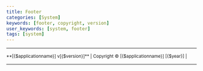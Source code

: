```yaml
---
title: Footer
categories: [System]
keywords: [footer, copyright, version]
user_keywords: [system, footer]
tags: [system]
---
```


---

<div class="text-center text-muted">
  <small>
    **[{$applicationname}] v[{$version}]** | Copyright © [{$applicationname}] [{$year}] |  
  </small>
</div>

---
